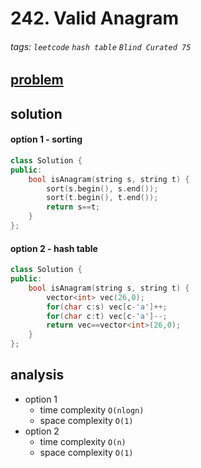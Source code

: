 # 242. Valid Anagram


###### tags: `leetcode` `hash table` `Blind Curated 75`

## [problem](https://leetcode.com/problems/valid-anagram/)


## solution 

#### option 1 - sorting
```c++
class Solution {
public:
    bool isAnagram(string s, string t) {
        sort(s.begin(), s.end());
        sort(t.begin(), t.end());
        return s==t;
    }
};
```
#### option 2 - hash table
```c++
class Solution {
public:
    bool isAnagram(string s, string t) {
        vector<int> vec(26,0);
        for(char c:s) vec[c-'a']++;
        for(char c:t) vec[c-'a']--;
        return vec==vector<int>(26,0);
    }
};
```

## analysis
- option 1
    - time complexity `O(nlogn)`
    - space complexity `O(1)`
- option 2
    - time complexity `O(n)`
    - space complexity `O(1)`